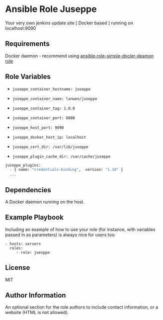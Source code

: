 Ansible Role Juseppe
====================

Your very own jenkins update site [ Docker based ] running on localhost:9090

Requirements
------------

Docker daemon - recommend using [ansible-role-simple-docler-deamon role](https://galaxy.ansible.com/shelleg/simple-docker-daemon/)

Role Variables
--------------

* `juseppe_container_hostname: juseppe`
* `juseppe_container_name: lanwen/juseppe`
* `juseppe_container_tag: 1.0.0`
* `juseppe_container_port: 8080`
* `juseppe_host_port: 9090`
* `juseppe_docker_host_ip: localhost`

* `juseppe_cert_dir: /var/lib/juseppe`
* `juseppe_plugin_cache_dir: /var/cache/juseppe`

```python
juseppe_plugins:
  - { name: "credentials-binding",  version: "1.10" }
  ... 
```  
Dependencies
------------

A Docker daemon running on the host.

Example Playbook
----------------

Including an example of how to use your role (for instance, with variables passed in as parameters) is always nice for users too:

    - hosts: servers
      roles:
         - role: juesppe

License
-------

MIT

Author Information
------------------

An optional section for the role authors to include contact information, or a website (HTML is not allowed).
